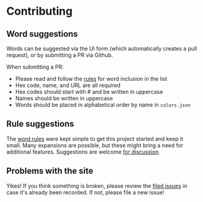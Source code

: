 # Contributing

## Word suggestions

Words can be suggested via the UI form (which automatically creates a pull request), or by submitting a PR via Github.

When submitting a PR:
- Please read and follow the [rules](https://github.com/svillegascreative/hexcolor-words/blob/main/RULES.md) for word inclusion in the list
- Hex code, name, and URL are all required
- Hex codes should start with # and be written in uppercase
- Names should be written in uppercase
- Words should be placed in alphabetical order by name in `colors.json`

## Rule suggestions

The [word rules](https://github.com/svillegascreative/hexcolor-words/blob/main/RULES.md) were kept simple to get this project started and keep it small. Many expansions are possible, but these might bring a need for additional features. Suggestions are welcome [for discussion](https://github.com/svillegascreative/hexcolor-words/discussions).

## Problems with the site

Yikes! If you think something is broken, please review the [filed issues](https://github.com/svillegascreative/hexcolor-words/issues) in case it's already been recorded. If not, please file a new issue!